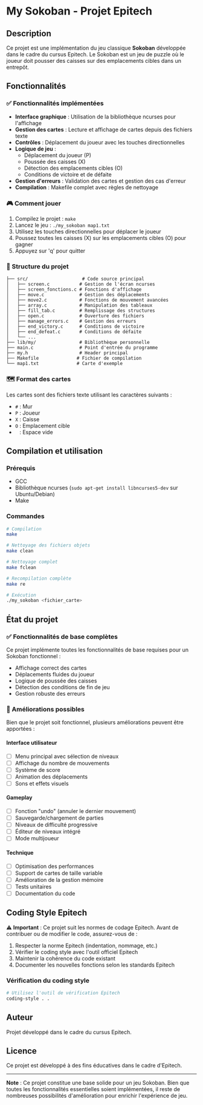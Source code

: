 # My Sokoban - Projet Epitech

## Description

Ce projet est une implémentation du jeu classique **Sokoban** développée dans le cadre du cursus Epitech. Le Sokoban est un jeu de puzzle où le joueur doit pousser des caisses sur des emplacements cibles dans un entrepôt.

## Fonctionnalités

### ✅ Fonctionnalités implémentées

- **Interface graphique** : Utilisation de la bibliothèque ncurses pour l'affichage
- **Gestion des cartes** : Lecture et affichage de cartes depuis des fichiers texte
- **Contrôles** : Déplacement du joueur avec les touches directionnelles
- **Logique de jeu** : 
  - Déplacement du joueur (P)
  - Poussée des caisses (X)
  - Détection des emplacements cibles (O)
  - Conditions de victoire et de défaite
- **Gestion d'erreurs** : Validation des cartes et gestion des cas d'erreur
- **Compilation** : Makefile complet avec règles de nettoyage

### 🎮 Comment jouer

1. Compilez le projet : `make`
2. Lancez le jeu : `./my_sokoban map1.txt`
3. Utilisez les touches directionnelles pour déplacer le joueur
4. Poussez toutes les caisses (X) sur les emplacements cibles (O) pour gagner
5. Appuyez sur 'q' pour quitter

### 📁 Structure du projet

```
├── src/                    # Code source principal
│   ├── screen.c           # Gestion de l'écran ncurses
│   ├── screen_fonctions.c # Fonctions d'affichage
│   ├── move.c             # Gestion des déplacements
│   ├── move2.c            # Fonctions de mouvement avancées
│   ├── array.c            # Manipulation des tableaux
│   ├── fill_tab.c         # Remplissage des structures
│   ├── open.c             # Ouverture des fichiers
│   ├── manage_errors.c    # Gestion des erreurs
│   ├── end_victory.c      # Conditions de victoire
│   ├── end_defeat.c       # Conditions de défaite
│   └── ...
├── lib/my/                # Bibliothèque personnelle
├── main.c                 # Point d'entrée du programme
├── my.h                   # Header principal
├── Makefile              # Fichier de compilation
└── map1.txt              # Carte d'exemple
```

### 🗺️ Format des cartes

Les cartes sont des fichiers texte utilisant les caractères suivants :
- `#` : Mur
- `P` : Joueur
- `X` : Caisse
- `O` : Emplacement cible
- ` ` : Espace vide

## Compilation et utilisation

### Prérequis
- GCC
- Bibliothèque ncurses (`sudo apt-get install libncurses5-dev` sur Ubuntu/Debian)
- Make

### Commandes

```bash
# Compilation
make

# Nettoyage des fichiers objets
make clean

# Nettoyage complet
make fclean

# Recompilation complète
make re

# Exécution
./my_sokoban <fichier_carte>
```

## État du projet

### ✅ Fonctionnalités de base complètes

Ce projet implémente toutes les fonctionnalités de base requises pour un Sokoban fonctionnel :
- Affichage correct des cartes
- Déplacements fluides du joueur
- Logique de poussée des caisses
- Détection des conditions de fin de jeu
- Gestion robuste des erreurs

### 🚀 Améliorations possibles

Bien que le projet soit fonctionnel, plusieurs améliorations peuvent être apportées :

#### Interface utilisateur
- [ ] Menu principal avec sélection de niveaux
- [ ] Affichage du nombre de mouvements
- [ ] Système de score
- [ ] Animation des déplacements
- [ ] Sons et effets visuels

#### Gameplay
- [ ] Fonction "undo" (annuler le dernier mouvement)
- [ ] Sauvegarde/chargement de parties
- [ ] Niveaux de difficulté progressive
- [ ] Éditeur de niveaux intégré
- [ ] Mode multijoueur

#### Technique
- [ ] Optimisation des performances
- [ ] Support de cartes de taille variable
- [ ] Amélioration de la gestion mémoire
- [ ] Tests unitaires
- [ ] Documentation du code

## Coding Style Epitech

⚠️ **Important** : Ce projet suit les normes de codage Epitech. Avant de contribuer ou de modifier le code, assurez-vous de :

1. Respecter la norme Epitech (indentation, nommage, etc.)
2. Vérifier le coding style avec l'outil officiel Epitech
3. Maintenir la cohérence du code existant
4. Documenter les nouvelles fonctions selon les standards Epitech

### Vérification du coding style

```bash
# Utilisez l'outil de vérification Epitech
coding-style . .
```

## Auteur

Projet développé dans le cadre du cursus Epitech.

## Licence

Ce projet est développé à des fins éducatives dans le cadre d'Epitech.

---

**Note** : Ce projet constitue une base solide pour un jeu Sokoban. Bien que toutes les fonctionnalités essentielles soient implémentées, il reste de nombreuses possibilités d'amélioration pour enrichir l'expérience de jeu.
